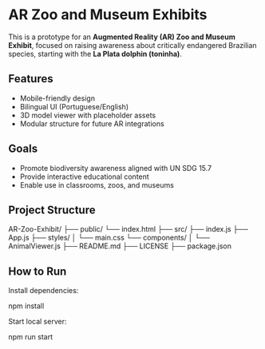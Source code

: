# AR Zoo and Museum Exhibits

This is a prototype for an **Augmented Reality (AR) Zoo and Museum Exhibit**, focused on raising awareness about critically endangered Brazilian species, starting with the **La Plata dolphin (toninha)**.

## Features

- Mobile-friendly design
- Bilingual UI (Portuguese/English)
- 3D model viewer with placeholder assets
- Modular structure for future AR integrations

## Goals

- Promote biodiversity awareness aligned with UN SDG 15.7
- Provide interactive educational content
- Enable use in classrooms, zoos, and museums

## Project Structure

AR-Zoo-Exhibit/
├── public/
   └── index.html
├── src/
   ├── index.js
   ├── App.js
   ├── styles/
   │   └── main.css
   └── components/
│       └── AnimalViewer.js
├── README.md
├── LICENSE
├── package.json

## How to Run

Install dependencies:

npm install

Start local server:

npm run start
